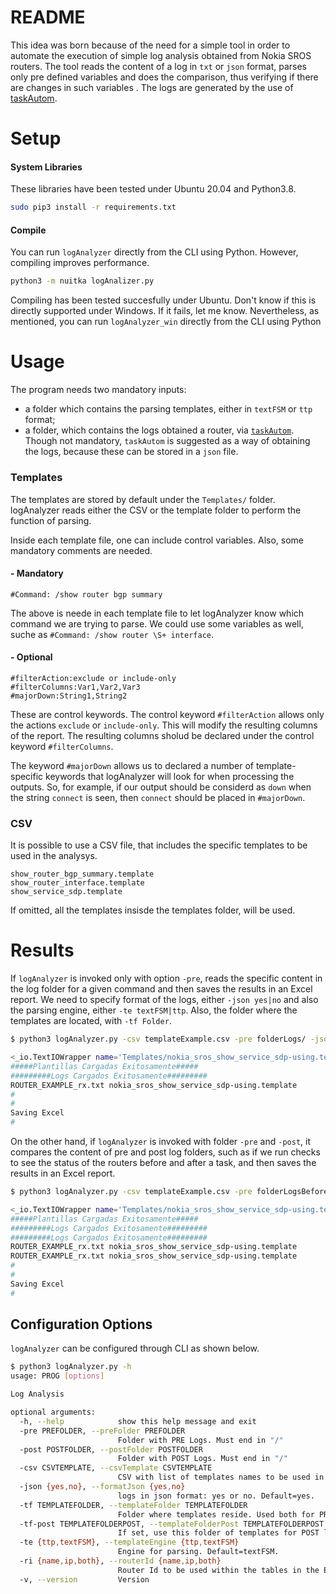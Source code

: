 # README #

This idea was born because of the need for a simple tool in order to automate the execution of simple log analysis obtained from Nokia SROS routers. The tool reads the content of a log in `txt` or `json` format, parses only pre defined variables and does the comparison, thus verifying if there are changes in such variables . The logs are generated by the use of [taskAutom](https://github.com/laimaretto/taskAutom).

# Setup ##

#### System Libraries
These libraries have been tested under Ubuntu 20.04 and Python3.8.

```bash
sudo pip3 install -r requirements.txt
```

#### Compile
You can run `logAnalyzer` directly from the CLI using Python. However, compiling improves performance.

```bash
python3 -m nuitka logAnalizer.py
```
Compiling has been tested succesfully under Ubuntu. Don't know if this is directly supported under Windows. If it fails, let me know. Nevertheless, as mentioned, you can run `logAnalyzer_win` directly from the CLI using Python

# Usage

The program needs two mandatory inputs:
  - a folder which contains the parsing templates, either in `textFSM` or `ttp` format;
  - a folder, which contains the logs obtained a router, via [`taskAutom`](https://github.com/laimaretto/taskAutom). Though not mandatory, `taskAutom` is suggested as a way of obtaining the logs, because these can be stored in a `json` file.

### Templates

The templates are stored by default under the `Templates/` folder. logAnalyzer reads either the CSV or the template folder to perform the function of parsing.

Inside each template file, one can include control variables. Also, some mandatory comments are needed.

#### - Mandatory
```#Command: /show router bgp summary```

The above is neede in each template file to let logAnalyzer know which command we are trying to parse. We could use some variables as well, suche as `#Command: /show router \S+ interface`.

#### - Optional
```
#filterAction:exclude or include-only
#filterColumns:Var1,Var2,Var3
#majorDown:String1,String2
```
These are control keywords. The control keyword `#filterAction` allows only the actions `exclude` or `include-only`. This will modify the resulting columns of the report. The resulting columns sholud be declared under the control keyword `#filterColumns`.

The keyword `#majorDown` allows us to declared a number of template-specific keywords that logAnalyzer will look for when processing the outputs. So, for example, if our output should be considerd as `down` when the string `connect` is seen, then `connect` should be placed in `#majorDown`.

### CSV

It is possible to use a CSV file, that includes the specific templates to be used in the analysys.

```csv
show_router_bgp_summary.template
show_router_interface.template
show_service_sdp.template
```
If omitted, all the templates insisde the templates folder, will be used.

# Results

If `logAnalyzer` is invoked only with option `-pre`, reads the specific content in the log folder for a given command and then saves the results in an Excel report. We need to specify format of the logs, either `-json yes|no` and also the parsing engine, either `-te textFSM|ttp`. Also, the folder where the templates are located, with `-tf Folder`.

```bash
$ python3 logAnalyzer.py -csv templateExample.csv -pre folderLogs/ -json yes -te ttp -tf TemplatesTTP/

<_io.TextIOWrapper name='Templates/nokia_sros_show_service_sdp-using.template' mode='r' encoding='UTF-8'>
#####Plantillas Cargadas Exitosamente#####
#########Logs Cargados Exitosamente#########
ROUTER_EXAMPLE_rx.txt nokia_sros_show_service_sdp-using.template
#
#
Saving Excel
#
```
On the other hand, if `logAnalyzer` is invoked with folder `-pre` and `-post`, it compares the content of pre and post log folders, such as if we run checks to see the status of the routers before and after a task, and then saves the results in an Excel report.

```bash
$ python3 logAnalyzer.py -csv templateExample.csv -pre folderLogsBefore/ -post folderLogsAfter/ -json yes --te textFSM -tf TemplatesFSM/

<_io.TextIOWrapper name='Templates/nokia_sros_show_service_sdp-using.template' mode='r' encoding='UTF-8'>
#####Plantillas Cargadas Exitosamente#####
#########Logs Cargados Exitosamente#########
#########Logs Cargados Exitosamente#########
ROUTER_EXAMPLE_rx.txt nokia_sros_show_service_sdp-using.template
ROUTER_EXAMPLE_rx.txt nokia_sros_show_service_sdp-using.template
#
#
Saving Excel
#
```

## Configuration Options

`logAnalyzer` can be configured through CLI as shown below.

```bash
$ python3 logAnalyzer.py -h
usage: PROG [options]

Log Analysis

optional arguments:
  -h, --help            show this help message and exit
  -pre PREFOLDER, --preFolder PREFOLDER
                        Folder with PRE Logs. Must end in "/"
  -post POSTFOLDER, --postFolder POSTFOLDER
                        Folder with POST Logs. Must end in "/"
  -csv CSVTEMPLATE, --csvTemplate CSVTEMPLATE
                        CSV with list of templates names to be used in parsing. If the file is omitted, then all the templates inside --templateFolder, will be considered for parsing. Default=None.
  -json {yes,no}, --formatJson {yes,no}
                        logs in json format: yes or no. Default=yes.
  -tf TEMPLATEFOLDER, --templateFolder TEMPLATEFOLDER
                        Folder where templates reside. Used both for PRE and POST logs. Default=Templates/
  -tf-post TEMPLATEFOLDERPOST, --templateFolderPost TEMPLATEFOLDERPOST
                        If set, use this folder of templates for POST logs. Default=Templates/
  -te {ttp,textFSM}, --templateEngine {ttp,textFSM}
                        Engine for parsing. Default=textFSM.
  -ri {name,ip,both}, --routerId {name,ip,both}
                        Router Id to be used within the tables in the Excel report. Default=name.
  -v, --version         Version
```
